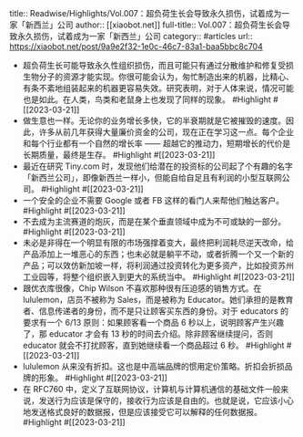 title:: Readwise/Highlights/Vol.007：超负荷生长会导致永久损伤，试着成为一家「新西兰」公司
author:: [[xiaobot.net]]
full-title:: Vol.007：超负荷生长会导致永久损伤，试着成为一家「新西兰」公司
category:: #articles
url:: https://xiaobot.net/post/9a9e2f32-1e0c-46c7-83a1-baa5bbc8c704
- 超负荷生长可能导致永久性组织损伤，而且可能只有通过分散维护和修复受损生物分子的资源才能实现。你很可能会认为，匆忙制造出来的机器，比精心、有条不紊地组装起来的机器更容易失效。研究表明，对于人体来说，情况可能也是如此。在人类，鸟类和老鼠身上也发现了同样的现象。 #Highlight #[[2023-03-21]]
- 做生意也一样。无论你的业务增长多快，它的半衰期就是它被摧毁的速度。因此，许多从前几年获得大量廉价资金的公司，现在正在学习这一点。每个企业和每个行业都有一个自然的增长率 —— 超越它的推动力，短期增长的代价是长期质量，最终是生存。 #Highlight #[[2023-03-21]]
- 最近在研究 Tiny.com 时，发现他们给潜在的投资标的公司起了个有趣的名字「新西兰公司」，即像新西兰一样小，但能自给自足且有利润的小型互联网公司。 #Highlight #[[2023-03-21]]
- 一个安全的企业不需要 Google 或者 FB 这样的看门人来帮他们触达客户。 #Highlight #[[2023-03-21]]
- 不去成为主流赛道的炮灰，而是在某个垂直领域中成为不可或缺的一部分。 #Highlight #[[2023-03-21]]
- 未必是非得在一个明显有限的市场强撑着变大，最终把利润耗尽逆天改命，给产品添加上一堆恶心的东西；也未必就是躺平不动，或者折腾一个又一个新的产品；可以效仿新加坡一样，将利润通过投资转化为更多资产，比如投资苏州工业园等，将整个组织嵌入到更大的系统当中。 #Highlight #[[2023-03-21]]
- 跟优衣库很像，Chip Wilson 不喜欢那种很有压迫感的销售方式。在 lululemon，店员不被称为 Sales，而是被称为 Educator。她们承担的是教育者、信息传递者的身份，而不是只让顾客买东西的身份。对于 educators 的要求有一个 6/13 原则：如果顾客看一个商品 6 秒以上，说明顾客产生兴趣了，那 educator 才会有 13 秒的时间去介绍。除非顾客继续提问，否则 educator 就会不打扰顾客，直到她继续看一个商品超过 6 秒。 #Highlight #[[2023-03-21]]
- lululemon 从来没有折扣。这也是中高端品牌的惯用定价策略。折扣会折损品牌的形象。 #Highlight #[[2023-03-21]]
- 在 RFC760 中，定义了互联网协议，计算机与计算机通信的基础文件一般来说，发送行为应该是保守的，接收行为应该是自由的。也就是说，它应该小心地发送格式良好的数据报，但是应该接受它可以解释的任何数据报。 #Highlight #[[2023-03-21]]